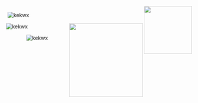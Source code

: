 <a href="#">
  <img height=130 align="right" src="https://my-stats-43gk.vercel.app/api/top-langs/?username=kekwX&hide=css,scss&langs_count=10&layout=compact&theme=tokyonight&card_width=130" />
</a>
<p>&nbsp;<img align="center" src="https://github-readme-stats.vercel.app/api?username=kekwx&show_icons=true&theme=tokyonight&locale=en" alt="kekwx" /></p>

<img height=200 align="right" src="https://github-profile-trophy.vercel.app/?username=kekX&theme=dracula&row=2&column=3" />

<p><img align="center" src="https://github-readme-streak-stats.herokuapp.com/?user=kekwx&theme=tokyonight" alt="kekwx" /></p>


<p align="center"> <img src="https://komarev.com/ghpvc/?username=kekwx&label=Profile%20views&color=880eb4&style=plastic" alt="kekwx" /> </p>

